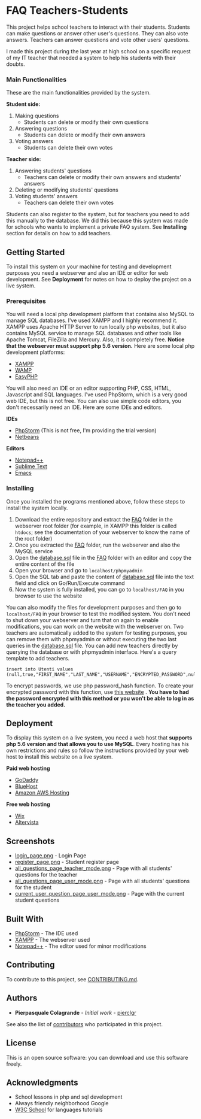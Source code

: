 # FAQ Teachers-Students

This project helps school teachers to interact with their students. Students can make questions or answer other user's questions. They can also vote answers. Teachers can answer questions and vote other users' questions.

I made this project during the last year at high school on a specific request of my IT teacher that needed a system to help his students with their doubts.

### Main Functionalities

These are the main functionalities provided by the system.

**Student side:**
1. Making questions
   - Students can delete or modify their own questions
2. Answering questions
   - Students can delete or modify their own answers
3. Voting answers
   - Students can delete their own votes

**Teacher side:**
1. Answering students' questions
   - Teachers can delete or modify their own answers and students' answers
2. Deleting or modifying students' questions
3. Voting students' answers
   - Teachers can delete their own votes
   
Students can also register to the system, but for teachers you need to add this manually to the database. We did this because this system was made for schools who wants to implement a private FAQ system. See **Installing** section for details on how to add teachers.

## Getting Started

To install this system on your machine for testing and development purposes you need a webserver and also an IDE or editor for web development. See **Deployment** for notes on how to deploy the project on a live system.

### Prerequisites

You will need a local php development platform that contains also MySQL to manage SQL databases. I've used XAMPP and I highly recommend it. XAMPP uses Apache HTTP Server to run locally php websites, but it also contains MySQL service to manage SQL databases and other tools like Apache Tomcat, FileZilla and Mercury. Also, it is completely free.
**Notice that the webserver must support php 5.6 version.** Here are some local php development platforms:

* [XAMPP](https://www.apachefriends.org/it/download.html)
* [WAMP](http://www.wampserver.com/en/#download-wrapper)
* [EasyPHP](http://www.easyphp.org/easyphp-devserver.php)

You will also need an IDE or an editor supporting PHP, CSS, HTML, Javascript and SQL languages. I've used PhpStorm, which is a very good web IDE, but this is not free. You can also use simple code editors, you don't necessarily need an IDE.
Here are some IDEs and editors.

**IDEs**
* [PhpStorm](https://www.jetbrains.com/phpstorm/) (This is not free, I'm providing the trial version)
* [Netbeans](https://netbeans.org/features/php/index.html)

**Editors**
* [Notepad++](https://notepad-plus-plus.org/)
* [Sublime Text](https://www.sublimetext.com/)
* [Emacs](https://www.gnu.org/software/emacs/)

### Installing

Once you installed the programs mentioned above, follow these steps to install the system locally.

1. Download the entire repository and extract the [FAQ](FAQ) folder in the webserver root folder (for example, in XAMPP this folder is called `htdocs`; see the documentation of your webserver to know the name of the root folder)
2. Once you extracted the [FAQ](FAQ) folder, run the webserver and also the MySQL service
3. Open the [database.sql](FAQ/database.sql) file in the [FAQ](FAQ) folder with an editor and copy the entire content of the file
4. Open your browser and go to `localhost/phpmyadmin`
5. Open the SQL tab and paste the content of [database.sql](FAQ/database.sql) file into the text field and click on Go/Run/Execute command
6. Now the system is fully installed, you can go to `localhost/FAQ` in you browser to use the website

You can also modify the files for development purposes and then go to `localhost/FAQ` in your browser to test the modified system. You don't need to shut down your webserver and turn that on again to enable modifications, you can work on the website with the webserver on.
Two teachers are automatically added to the system for testing purposes, you can remove them with phpmyadmin or without executing the two last queries in the [database.sql](FAQ/database.sql) file. You can add new teachers directly by querying the database or with phpmyadmin interface. Here's a query template to add teachers.

```
insert into Utenti values (null,true,"FIRST_NAME","LAST_NAME","USERNAME","ENCRYPTED_PASSWORD",null);
```

To encrypt passwords, we use php password_hash function. To create your encrypted password with this function, use [this website](http://www.passwordtool.hu/php5-password-hash-generator) . **You have to had the password encrypted with this method or you won't be able to log in as the teacher you added.**

## Deployment

To display this system on a live system, you need a web host that **supports php 5.6 version and that allows you to use MySQL**. Every hosting has his own restrictions and rules so follow the instructions provided by your web host to install this website on a live system.

**Paid web hosting**
* [GoDaddy](https://www.godaddy.com/)
* [BlueHost](https://www.bluehost.com/)
* [Amazon AWS Hosting](https://aws.amazon.com/websites/)

**Free web hosting**
* [Wix](https://www.wix.com)
* [Altervista](https://www.altervista.org/)

## Screenshots

- [login_page.png](Screenshots/login_page.png) - Login Page
- [register_page.png](Screenshots/register_page.png) - Student register page
- [all_questions_page_teacher_mode.png](Screenshots/all_questions_page_teacher_mode.png) - Page with all students' questions for the teacher
- [all_questions_page_user_mode.png](Screenshots/all_questions_page_user_mode.png) - Page with all students' questions for the student
- [current_user_question_page_user_mode.png](Screenshots/current_user_question_page_user_mode.png) - Page with the current student questions

## Built With

* [PhpStorm](https://www.jetbrains.com/phpstorm/) - The IDE used
* [XAMPP](https://www.apachefriends.org/) - The webserver used
* [Notepad++](https://notepad-plus-plus.org/) - The editor used for minor modifications

## Contributing

To contribute to this project, see [CONTRIBUTING.md](CONTRIBUTING.md).

## Authors

* **Pierpasquale Colagrande** - _Initial work_ - [pierclgr](https://github.com/pierclgr)

See also the list of [contributors](https://github.com/pierclgr/FAQ-TEACHERS-STUDENTS/contributors) who participated in this project.

## License

This is an open source software: you can download and use this software freely.

## Acknowledgments

* School lessons in php and sql development
* Always friendly neighborhood Google
* [W3C School](https://www.w3schools.com/) for languages tutorials

